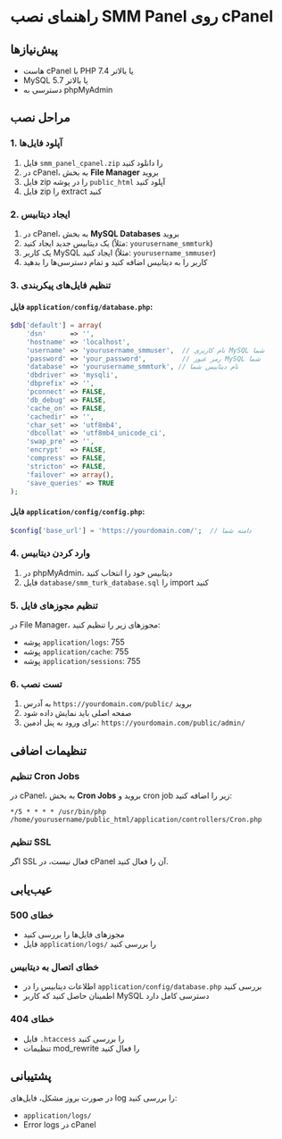 # راهنمای نصب SMM Panel روی cPanel

## پیش‌نیازها
- هاست cPanel با PHP 7.4 یا بالاتر
- MySQL 5.7 یا بالاتر
- دسترسی به phpMyAdmin

## مراحل نصب

### 1. آپلود فایل‌ها
1. فایل `smm_panel_cpanel.zip` را دانلود کنید
2. در cPanel، به بخش **File Manager** بروید
3. فایل zip را در پوشه `public_html` آپلود کنید
4. فایل zip را extract کنید

### 2. ایجاد دیتابیس
1. در cPanel، به بخش **MySQL Databases** بروید
2. یک دیتابیس جدید ایجاد کنید (مثلاً: `yourusername_smmturk`)
3. یک کاربر MySQL ایجاد کنید (مثلاً: `yourusername_smmuser`)
4. کاربر را به دیتابیس اضافه کنید و تمام دسترسی‌ها را بدهید

### 3. تنظیم فایل‌های پیکربندی

#### فایل `application/config/database.php`:
```php
$db['default'] = array(
    'dsn'      => '',
    'hostname' => 'localhost',
    'username' => 'yourusername_smmuser',  // نام کاربری MySQL شما
    'password' => 'your_password',         // رمز عبور MySQL شما
    'database' => 'yourusername_smmturk', // نام دیتابیس شما
    'dbdriver' => 'mysqli',
    'dbprefix' => '',
    'pconnect' => FALSE,
    'db_debug' => FALSE,
    'cache_on' => FALSE,
    'cachedir' => '',
    'char_set' => 'utf8mb4',
    'dbcollat' => 'utf8mb4_unicode_ci',
    'swap_pre' => '',
    'encrypt'  => FALSE,
    'compress' => FALSE,
    'stricton' => FALSE,
    'failover' => array(),
    'save_queries' => TRUE
);
```

#### فایل `application/config/config.php`:
```php
$config['base_url'] = 'https://yourdomain.com/';  // دامنه شما
```

### 4. وارد کردن دیتابیس
1. در phpMyAdmin، دیتابیس خود را انتخاب کنید
2. فایل `database/smm_turk_database.sql` را import کنید

### 5. تنظیم مجوزهای فایل
در File Manager، مجوزهای زیر را تنظیم کنید:
- پوشه `application/logs`: 755
- پوشه `application/cache`: 755
- پوشه `application/sessions`: 755

### 6. تست نصب
1. به آدرس `https://yourdomain.com/public/` بروید
2. صفحه اصلی باید نمایش داده شود
3. برای ورود به پنل ادمین: `https://yourdomain.com/public/admin/`

## تنظیمات اضافی

### تنظیم Cron Jobs
در cPanel، به بخش **Cron Jobs** بروید و cron job زیر را اضافه کنید:
```
*/5 * * * * /usr/bin/php /home/yourusername/public_html/application/controllers/Cron.php
```

### تنظیم SSL
اگر SSL فعال نیست، در cPanel آن را فعال کنید.

## عیب‌یابی

### خطای 500
- مجوزهای فایل‌ها را بررسی کنید
- فایل `application/logs/` را بررسی کنید

### خطای اتصال به دیتابیس
- اطلاعات دیتابیس را در `application/config/database.php` بررسی کنید
- اطمینان حاصل کنید که کاربر MySQL دسترسی کامل دارد

### خطای 404
- فایل `.htaccess` را بررسی کنید
- تنظیمات mod_rewrite را فعال کنید

## پشتیبانی
در صورت بروز مشکل، فایل‌های log را بررسی کنید:
- `application/logs/`
- Error logs در cPanel
